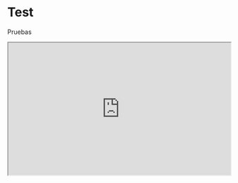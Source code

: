 # Test
Pruebas


<iframe loading="lazy" align="center" src="https://cpimentelguerra.com/uploads/calcite.html" height="300" width="100%"></iframe>
